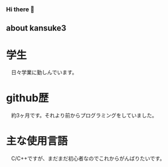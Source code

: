 ### Hi there 👋
## about kansuke3
# 学生
　日々学業に勤しんでいます。
# github歴
　約3ヶ月です。それより前からプログラミングをしていました。
# 主な使用言語
　C/C++ですが、まだまだ初心者なのでこれからがんばりたいです。
